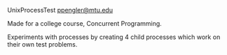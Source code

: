 UnixProcessTest
ppengler@mtu.edu

Made for a college course, Concurrent Programming. 

Experiments with processes by creating 4 child processes which work on their own test problems.